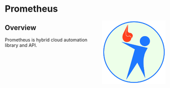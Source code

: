 # Prometheus

<img src="lib/pic/prometheus.png" width="200" height="200" align="right">

## Overview

Prometheus is hybrid cloud automation library and API.